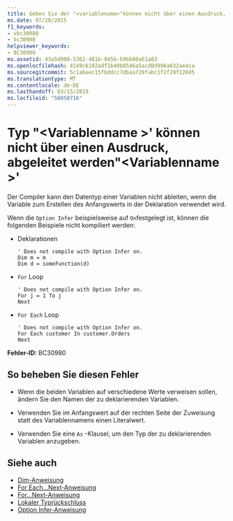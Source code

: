 ```yaml
---
title: Geben Sie der "<variablename>"können nicht über einen Ausdruck, abgeleitet werden"<variablename>"
ms.date: 07/20/2015
f1_keywords:
- vbc30980
- bc30980
helpviewer_keywords:
- BC30980
ms.assetid: 43a5d008-5362-481b-845b-b9bb00a61a83
ms.openlocfilehash: 4149c6102adf1b40b0546a5acd0d996a632ae4ca
ms.sourcegitcommit: 5c1abeec15fbddcc7dbaa729fabc1f1f29f12045
ms.translationtype: MT
ms.contentlocale: de-DE
ms.lasthandoff: 03/15/2019
ms.locfileid: "58050716"
---
```

# <a name="type-of-variablename-cannot-be-inferred-from-an-expression-containing-variablename"></a>Typ "\<Variablenname >' können nicht über einen Ausdruck, abgeleitet werden"\<Variablenname >'
Der Compiler kann den Datentyp einer Variablen nicht ableiten, wenn die Variable zum Erstellen des Anfangswerts in der Deklaration verwendet wird.  
  
 Wenn die `Option Infer` beispielsweise auf `On`festgelegt ist, können die folgenden Beispiele nicht kompiliert werden:  
  
-   Deklarationen  
  
    ```  
    ' Does not compile with Option Infer on.  
    Dim m = m  
    Dim d = someFunction(d)  
    ```  
  
-   `For` Loop  
  
    ```  
    ' Does not compile with Option Infer on.  
    For j = 1 To j  
    Next  
    ```  
  
-   `For Each` Loop  
  
    ```  
    ' Does not compile with Option Infer on.  
    For Each customer In customer.Orders  
    Next  
    ```  
  
 **Fehler-ID:** BC30980  
  
## <a name="to-correct-this-error"></a>So beheben Sie diesen Fehler  
  
-   Wenn die beiden Variablen auf verschiedene Werte verweisen sollen, ändern Sie den Namen der zu deklarierenden Variablen.  
  
-   Verwenden Sie im Anfangswert auf der rechten Seite der Zuweisung statt des Variablennamens einen Literalwert.  
  
-   Verwenden Sie eine `As` -Klausel, um den Typ der zu deklarierenden Variablen anzugeben.  
  
## <a name="see-also"></a>Siehe auch

- [Dim-Anweisung](../../visual-basic/language-reference/statements/dim-statement.md)
- [For Each...Next-Anweisung](../../visual-basic/language-reference/statements/for-each-next-statement.md)
- [For...Next-Anweisung](../../visual-basic/language-reference/statements/for-next-statement.md)
- [Lokaler Typrückschluss](../../visual-basic/programming-guide/language-features/variables/local-type-inference.md)
- [Option Infer-Anweisung](../../visual-basic/language-reference/statements/option-infer-statement.md)
